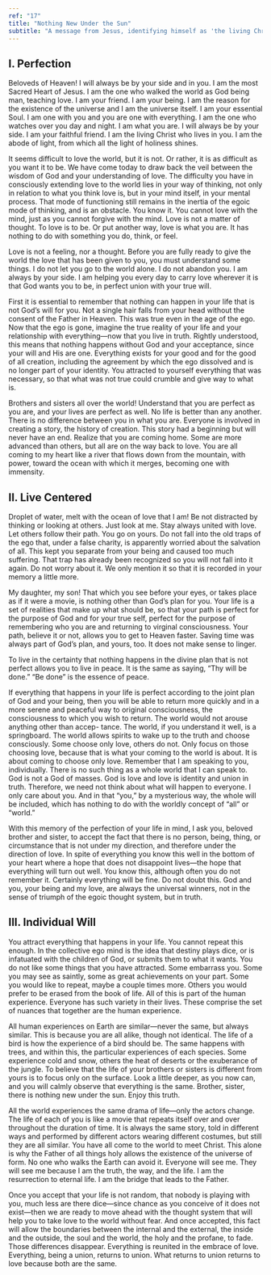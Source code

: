 ```yaml
---
ref: "17"
title: "Nothing New Under the Sun"
subtitle: "A message from Jesus, identifying himself as 'the living Christ who lives in you'"
---
```


## I. Perfection

Beloveds of Heaven! I will always be by your side and in you. I am the most
Sacred Heart of Jesus. I am the one who walked the world as God being man,
teaching love. I am your friend. I am your being. I am the reason for the
existence of the universe and I am the universe itself. I am your essential
Soul. I am one with you and you are one with everything. I am the one who
watches over you day and night. I am what you are. I will always be by your
side. I am your faithful friend. I am the living Christ who lives in you. I am
the abode of light, from which all the light of holiness shines.

It seems difficult to love the world, but it is not. Or rather, it is as
difficult as you want it to be. We have come today to draw back the veil
between the wisdom of God and your understanding of love. The difficulty you
have in consciously extending love to the world lies in your way of thinking,
not only in relation to what you think love is, but in your mind itself, in
your mental process. That mode of functioning still remains in the inertia of
the egoic mode of thinking, and is an obstacle. You know it. You cannot love
with the mind, just as you cannot forgive with the mind. Love is not a matter
of thought. To love is to be. Or put another way, love is what you are. It has
nothing to do with something you do, think, or feel.

Love is not a feeling, nor a thought. Before you are fully ready to give the
world the love that has been given to you, you must understand some things. I
do not let you go to the world alone. I do not abandon you. I am always by your
side. I am helping you every day to carry love wherever it is that God wants
you to be, in perfect union with your true will.

First it is essential to remember that nothing can happen in your life that is
not God’s will for you. Not a single hair falls from your head without the
consent of the Father in Heaven. This was true even in the age of the ego. Now
that the ego is gone, imagine the true reality of your life and your
relationship with everything—now that you live in truth. Rightly understood,
this means that nothing happens without God and your acceptance, since your
will and His are one. Everything exists for your good and for the good of all
creation, including the agreement by which the ego dissolved and is no longer
part of your identity. You attracted to yourself everything that was necessary,
so that what was not true could crumble and give way to what is.

Brothers and sisters all over the world! Understand that you are perfect as you
are, and your lives are perfect as well. No life is better than any another.
There is no difference between you in what you are. Everyone is involved in
creating a story, the history of creation. This story had a beginning but will
never have an end. Realize that you are coming home. Some are more advanced
than others, but all are on the way back to love. You are all coming to my
heart like a river that flows down from the mountain, with power, toward the
ocean with which it merges, becoming one with immensity.

## II. Live Centered

Droplet of water, melt with the ocean of love that I am! Be not distracted by
thinking or looking at others. Just look at me. Stay always united with love.
Let others follow their path. You go on yours. Do not fall into the old traps
of the ego that, under a false charity, is apparently worried about the
salvation of all. This kept you separate from your being and caused too much
suffering. That trap has already been recognized so you will not fall into it
again. Do not worry about it. We only mention it so that it is recorded in your
memory a little more.

My daughter, my son! That which you see before your eyes, or takes place as if
it were a movie, is nothing other than God’s plan for you. Your life is a set
of realities that make up what should be, so that your path is perfect for the
purpose of God and for your true self, perfect for the purpose of remembering
who you are and returning to virginal consciousness. Your path, believe it or
not, allows you to get to Heaven faster. Saving time was always part of God’s
plan, and yours, too. It does not make sense to linger.

To live in the certainty that nothing happens in the divine plan that is not
perfect allows you to live in peace. It is the same as saying, “Thy will be
done.” “Be done” is the essence of peace.

If everything that happens in your life is perfect according to the joint plan
of God and your being, then you will be able to return more quickly and in a
more serene and peaceful way to original consciousness, the consciousness to
which you wish to return. The world would not arouse anything other than accep-
tance. The world, if you understand it well, is a springboard. The world allows
spirits to wake up to the truth and choose consciously. Some choose only love,
others do not. Only focus on those choosing love, because that is what your
coming to the world is about. It is about coming to choose only love. Remember
that I am speaking to you, individually. There is no such thing as a whole
world that I can speak to. God is not a God of masses. God is love and love is
identity and union in truth. Therefore, we need not think about what will
happen to everyone. I only care about you. And in that “you,” by a mysterious
way, the whole will be included, which has nothing to do with the worldly
concept of “all” or “world.”

With this memory of the perfection of your life in mind, I ask you, beloved
brother and sister, to accept the fact that there is no person, being, thing,
or circumstance that is not under my direction, and therefore under the
direction of love. In spite of everything you know this well in the bottom of
your heart where a hope that does not disappoint lives—the hope that everything
will turn out well. You know this, although often you do not remember it.
Certainly everything will be fine. Do not doubt this. God and you, your being
and my love, are always the universal winners, not in the sense of triumph of
the egoic thought system, but in truth.

## III. Individual Will

You attract everything that happens in your life. You cannot repeat this
enough. In the collective ego mind is the idea that destiny plays dice, or is
infatuated with the children of God, or submits them to what it wants. You do
not like some things that you have attracted. Some embarrass you. Some you may
see as saintly, some as great achievements on your part. Some you would like to
repeat, maybe a couple times more. Others you would prefer to be erased from
the book of life. All of this is part of the human experience. Everyone has
such variety in their lives. These comprise the set of nuances that together
are the human experience.

All human experiences on Earth are similar—never the same, but always similar.
This is because you are all alike, though not identical. The life of a bird is
how the experience of a bird should be. The same happens with trees, and within
this, the particular experiences of each species. Some experience cold and
snow, others the heat of deserts or the exuberance of the jungle. To believe
that the life of your brothers or sisters is different from yours is to focus
only on the surface. Look a little deeper, as you now can, and you will calmly
observe that everything is the same. Brother, sister, there is nothing new
under the sun. Enjoy this truth.

All the world experiences the same drama of life—only the actors change. The
life of each of you is like a movie that repeats itself over and over
throughout the duration of time. It is always the same story, told in different
ways and performed by different actors wearing different costumes, but still
they are all similar. You have all come to the world to meet Christ. This alone
is why the Father of all things holy allows the existence of the universe of
form. No one who walks the Earth can avoid it. Everyone will see me. They will
see me because I am the truth, the way, and the life. I am the resurrection to
eternal life. I am the bridge that leads to the Father.

Once you accept that your life is not random, that nobody is playing with you,
much less are there dice—since chance as you conceive of it does not exist—then
we are ready to move ahead with the thought system that will help you to take
love to the world without fear. And once accepted, this fact will allow the
boundaries between the internal and the external, the inside and the outside,
the soul and the world, the holy and the profane, to fade. Those differences
disappear. Everything is reunited in the embrace of love. Everything, being a
union, returns to union. What returns to union returns to love because both are
the same.

